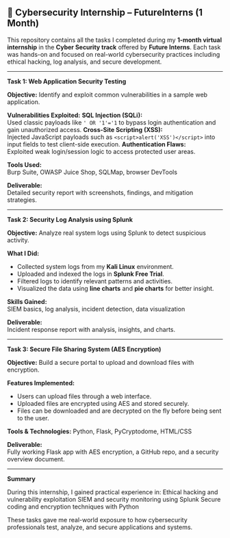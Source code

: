 🔐 Cybersecurity Internship – FutureInterns (1 Month)
---------------------------------------------------------------------------------------------

This repository contains all the tasks I completed during my **1-month virtual internship** in the **Cyber Security track** offered by **Future Interns**. Each task was hands-on and focused on real-world cybersecurity practices including ethical hacking, log analysis, and secure development.

---

 **Task 1: Web Application Security Testing**

 **Objective:** Identify and exploit common vulnerabilities in a sample web application.

**Vulnerabilities Exploited:**
**SQL Injection (SQLi):**  
  Used classic payloads like `' OR '1'='1` to bypass login authentication and gain unauthorized access.
 **Cross-Site Scripting (XSS):**  
  Injected JavaScript payloads such as `<script>alert('XSS')</script>` into input fields to test client-side execution.
 **Authentication Flaws:**  
  Exploited weak login/session logic to access protected user areas.

**Tools Used:**  
Burp Suite, OWASP Juice Shop, SQLMap, browser DevTools

**Deliverable:**  
Detailed security report with screenshots, findings, and mitigation strategies.

---

**Task 2: Security Log Analysis using Splunk**

**Objective:** Analyze real system logs using Splunk to detect suspicious activity.

**What I Did:**
- Collected system logs from my **Kali Linux** environment.
- Uploaded and indexed the logs in **Splunk Free Trial**.
- Filtered logs to identify relevant patterns and activities.
- Visualized the data using **line charts** and **pie charts** for better insight.

**Skills Gained:**  
SIEM basics, log analysis, incident detection, data visualization

**Deliverable:**  
Incident response report with analysis, insights, and charts.

---

**Task 3: Secure File Sharing System (AES Encryption)**

**Objective:** Build a secure portal to upload and download files with encryption.

**Features Implemented:**
- Users can upload files through a web interface.
- Uploaded files are encrypted using AES and stored securely.
- Files can be downloaded and are decrypted on the fly before being sent to the user.

**Tools & Technologies:**
Python, Flask, PyCryptodome, HTML/CSS

**Deliverable:**  
Fully working Flask app with AES encryption, a GitHub repo, and a security overview document.

---

**Summary**

During this internship, I gained practical experience in:
Ethical hacking and vulnerability exploitation
SIEM and security monitoring using Splunk
Secure coding and encryption techniques with Python

These tasks gave me real-world exposure to how cybersecurity professionals test, analyze, and secure applications and systems.

